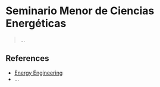 # Seminario Menor de Ciencias Energéticas

> …
> 

## References

- [Energy Engineering](https://en.wikipedia.org/wiki/Energy_engineering)
- …